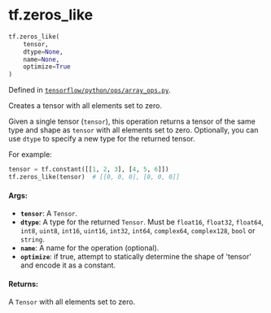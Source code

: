 <div itemscope itemtype="http://developers.google.com/ReferenceObject">
<meta itemprop="name" content="tf.zeros_like" />
<meta itemprop="path" content="Stable" />
</div>

# tf.zeros_like

``` python
tf.zeros_like(
    tensor,
    dtype=None,
    name=None,
    optimize=True
)
```



Defined in [`tensorflow/python/ops/array_ops.py`](/code/stable/tensorflow/python/ops/array_ops.py).

Creates a tensor with all elements set to zero.

Given a single tensor (`tensor`), this operation returns a tensor of the
same type and shape as `tensor` with all elements set to zero. Optionally,
you can use `dtype` to specify a new type for the returned tensor.

For example:

```python
tensor = tf.constant([[1, 2, 3], [4, 5, 6]])
tf.zeros_like(tensor)  # [[0, 0, 0], [0, 0, 0]]
```

#### Args:

* <b>`tensor`</b>: A `Tensor`.
* <b>`dtype`</b>: A type for the returned `Tensor`. Must be `float16`, `float32`,
    `float64`, `int8`, `uint8`, `int16`, `uint16`, `int32`, `int64`,
    `complex64`, `complex128`, `bool` or `string`.
* <b>`name`</b>: A name for the operation (optional).
* <b>`optimize`</b>: if true, attempt to statically determine the shape of 'tensor'
  and encode it as a constant.


#### Returns:

A `Tensor` with all elements set to zero.